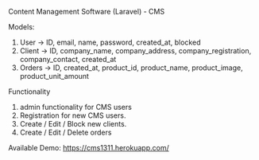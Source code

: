 Content Management Software (Laravel) - CMS

Models:
1. User -> ID, email, name, password, created_at, blocked
2. Client -> ID, company_name, company_address, company_registration, company_contact, created_at
3. Orders -> ID, created_at, product_id, product_name, product_image, product_unit_amount

Functionality
1. admin functionality for CMS users
2. Registration for new CMS users.
3. Create / Edit / Block new clients.
4. Create / Edit / Delete orders

Available Demo: https://cms1311.herokuapp.com/

